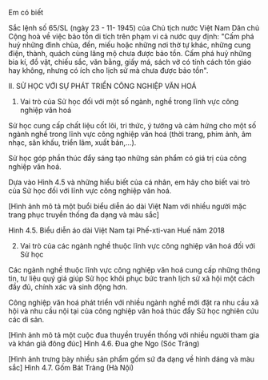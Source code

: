 Em có biết

Sắc lệnh số 65/SL (ngày 23 - 11- 1945) của Chủ tịch nước Việt Nam Dân chủ Cộng hoà về việc bảo tồn di tích trên phạm vi cả nước quy định: "Cấm phá huỷ những đình chùa, đền, miếu hoặc những nơi thờ tự khác, những cung điện, thành, quách cùng lăng mộ chưa được bảo tồn. Cấm phá huỷ những bia kí, đồ vật, chiếu sắc, văn bằng, giấy má, sách vở có tính cách tôn giáo hay không, nhưng có ích cho lịch sử mà chưa được bảo tồn".

II. SỬ HỌC VỚI SỰ PHÁT TRIỂN CÔNG NGHIỆP VĂN HOÁ

1. Vai trò của Sử học đối với một số ngành, nghề trong lĩnh vực công nghiệp văn hoá

Sử học cung cấp chất liệu cốt lõi, tri thức, ý tưởng và cảm hứng cho một số ngành nghề trong lĩnh vực công nghiệp văn hoá (thời trang, phim ảnh, âm nhạc, sân khấu, triển lãm, xuất bản,...).

Sử học góp phần thúc đẩy sáng tạo những sản phẩm có giá trị của công nghiệp văn hoá.

Dựa vào Hình 4.5 và những hiểu biết của cá nhân, em hãy cho biết vai trò của Sử học đối với lĩnh vực công nghiệp văn hoá.

[Hình ảnh mô tả một buổi biểu diễn áo dài Việt Nam với nhiều người mặc trang phục truyền thống đa dạng và màu sắc]

Hình 4.5. Biểu diễn áo dài Việt Nam tại Phế-xti-van Huế năm 2018

2. Vai trò của các ngành nghề thuộc lĩnh vực công nghiệp văn hoá đối với Sử học

Các ngành nghề thuộc lĩnh vực công nghiệp văn hoá cung cấp những thông tin, tư liệu quý giá giúp Sử học khôi phục bức tranh lịch sử xã hội một cách đầy đủ, chính xác và sinh động hơn.

Công nghiệp văn hoá phát triển với nhiều ngành nghề mới đặt ra nhu cầu xã hội và nhu cầu nội tại của công nghiệp văn hoá thúc đẩy Sử học nghiên cứu các di sản.

[Hình ảnh mô tả một cuộc đua thuyền truyền thống với nhiều người tham gia và khán giả đông đúc]
Hình 4.6. Đua ghe Ngo (Sóc Trăng)

[Hình ảnh trưng bày nhiều sản phẩm gốm sứ đa dạng về hình dáng và màu sắc]
Hình 4.7. Gốm Bát Tràng (Hà Nội)